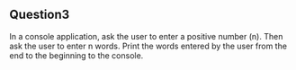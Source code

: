 ## Question3
In a console application, ask the user to enter a positive number (n). Then ask the user to enter n words. Print the words entered by the user from the end to the beginning to the console.